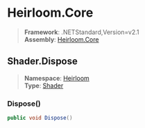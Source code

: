 # Heirloom.Core

> **Framework**: .NETStandard,Version=v2.1  
> **Assembly**: [Heirloom.Core][0]  

## Shader.Dispose

> **Namespace**: [Heirloom][0]  
> **Type**: [Shader][1]  

### Dispose()

```cs
public void Dispose()
```

[0]: ../../../Heirloom.Core.md
[1]: ../Shader.md
